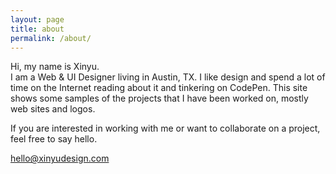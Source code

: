 ```yaml
---
layout: page
title: about
permalink: /about/
---
```


Hi, my name is Xinyu.  
I am a Web & UI Designer living in Austin, TX. 
I like design and spend a lot of time on the Internet reading about it and tinkering on CodePen.
This site shows some samples of the projects that I have been worked on, mostly web sites and logos. <!-- You can read a little more about me on <a href="http://xinyudesign.com/2015/05/07/more_about_me.html">here</a>, see what I'm working on at <a href="https://dribbble.com/xinyu0">Dribbble</a>, and read my <a href="http://xinyudesign.com/blog/">blog posts</a>.  -->

If you are interested in working with me or want to collaborate on a project, feel free to say hello. 

<span class="textlink"><a href="mailto:hello@xinyudesign.com">hello@xinyudesign.com</a></span>

